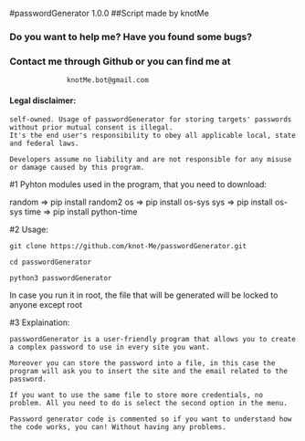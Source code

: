 #passwordGenerator 1.0.0
##Script made by knotMe

### Do you want to help me? Have you found some bugs?
### Contact me through Github or you can find me at
                  knotMe.bot@gmail.com
	   
#### Legal disclaimer:
``` passwordGenerator is meant for generate and store passwords that are
self-owned. Usage of passwordGenerator for storing targets' passwords without prior mutual consent is illegal. 
It's the end user's responsibility to obey all applicable local, state and federal laws. 
```
```
Developers assume no liability and are not responsible for any misuse or damage caused by this program.
```
#1 Pyhton modules used in the program, that you need to download:
 
random   =>  pip install random2
os	 =>  pip install os-sys
sys	 =>  pip install os-sys
time	 =>  pip install python-time


#2 Usage:
```
git clone https://github.com/knot-Me/passwordGenerator.git
```
```
cd passwordGenerator
```
```
python3 passwordGenerator
```
In case you run it in root, the file that will be generated will be
locked to anyone except root

#3 Explaination:
```
passwordGenerator is a user-friendly program that allows you to create a complex password to use in every site you want.

Moreover you can store the password into a file, in this case the program will ask you to insert the site and the email related to the password.

If you want to use the same file to store more credentials, no problem. All you need to do is select the second option in the menu.

Password generator code is commented so if you want to understand how the code works, you can! Without having any problems.
```
